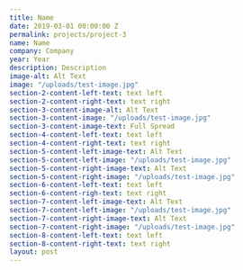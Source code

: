 ```yaml
---
title: Name
date: 2019-03-01 00:00:00 Z
permalink: projects/project-3
name: Name
company: Company
year: Year
description: Description
image-alt: Alt Text
image: "/uploads/test-image.jpg"
section-2-content-left-text: text left
section-2-content-right-text: text right
section-3-content-image-alt: Alt Text
section-3-content-image: "/uploads/test-image.jpg"
section-3-content-image-text: Full Spread
section-4-content-left-text: text left
section-4-content-right-text: text right
section-5-content-left-image-text: Alt Text
section-5-content-left-image: "/uploads/test-image.jpg"
section-5-content-right-image-text: Alt Text
section-5-content-right-image: "/uploads/test-image.jpg"
section-6-content-left-text: text left
section-6-content-righ-text: text right
section-7-content-left-image-text: Alt Text
section-7-content-left-image: "/uploads/test-image.jpg"
section-7-content-right-image-text: Alt Text
section-7-content-right-image: "/uploads/test-image.jpg"
section-8-content-left-text: text left
section-8-content-right-text: text right
layout: post
---
```


